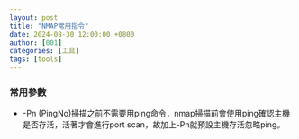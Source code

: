 ```yaml
---
layout: post
title: "NMAP常用指令"
date: 2024-08-30 12:00:00 +0800
author: [001]
categories: [工具]
tags: [tools]
---
```


### 常用參數

* -Pn (PingNo)掃描之前不需要用ping命令，nmap掃描前會使用ping確認主機是否存活，活著才會進行port scan，故加上-Pn就預設主機存活忽略ping。 
